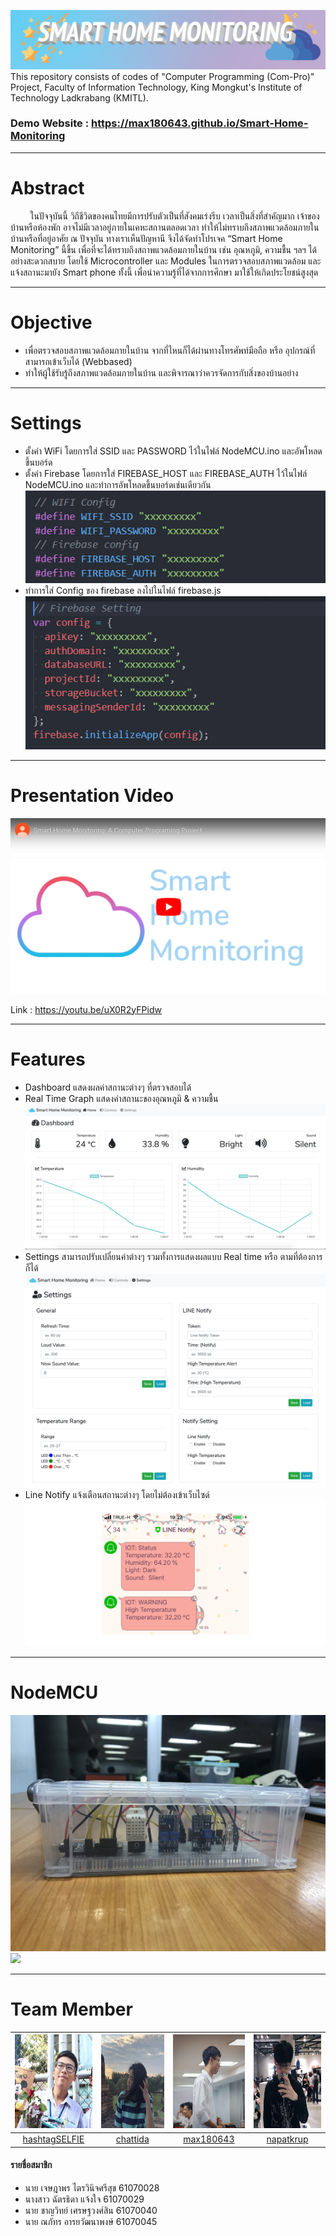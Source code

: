 ![](README/banner.png)
This repository consists of codes of "Computer Programming (Com-Pro)" Project, Faculty of Information Technology, King Mongkut's Institute of Technology Ladkrabang (KMITL).
### Demo Website : https://max180643.github.io/Smart-Home-Monitoring
_____
# Abstract
&nbsp;&nbsp;&nbsp;&nbsp;&nbsp;&nbsp;&nbsp; ในปัจจุบันนี้ วิถีชีวิตของคนไทยมีการปรับตัวเป็นที่สังคมเร่งรีบ เวลาเป็นสิ่งที่สำคัญมาก เจ้าของบ้านหรือห้องพัก อาจไม่มีเวลาอยู่ภายในเคหะสถานตลอดเวลา ทำให้ไม่ทราบถึงสภาพแวดล้อมภายในบ้านหรือที่อยู่อาศัย ณ ปัจจุบัน ทางเราเห็นปัญหานี จึงได้จัดทำโปรเจค “Smart Home Monitoring” นี้ขึ้น เพื่อที่จะได้ทราบถึงสถาพแวดล้อมภายในบ้าน เช่น อุณหภูมิ, ความชื้น ฯลฯ ได้อย่างสะดวกสบาย โดยใช้ Microcontroller และ Modules ในการตรวจสอบสภาพแวดล้อม และแจ้งสถานะมายัง Smart phone ทั้งนี้ เพื่อนำความรู้ที่ได้จากการศึกษา มาใช้ให้เกิดประโยชน์สูงสุด
______
# Objective
* เพื่อตรวจสอบสภาพแวดล้อมภายในบ้าน จากที่ไหนก็ได้ผ่านทางโทรศัพท์มือถือ หรือ อุปกรณ์ที่สามารถเข้าเว็บได้ (Webbased)
* ทำให้ผู้ใช้รับรู้ถึงสภาพแวดล้อมภายในบ้าน และพิจารณาว่าควรจัดการกับสิ่งของบ้านอย่าง
______
# Settings
* ตั้งค่า WiFi โดยการใส่ SSID และ PASSWORD ไว้ในไฟล์ NodeMCU.ino และอัพโหลดขึ้นบอร์ด
* ตั้งค่า Firebase โดยการใส่ FIREBASE_HOST และ FIREBASE_AUTH ไว้ในไฟล์  NodeMCU.ino และทำการอัพโหลดขึ้นบอร์ดเช่นเดียวกัน<br>
![](README/wifi.PNG)
* ทำการใส่ Config ของ firebase ลงไปในไฟล์ firebase.js
![](README/firebase.PNG)
______
# Presentation Video
[![Click here for Youtube Video.](README/SS.jpg)](https://www.youtube.com/watch?v=uX0R2yFPidw)

Link : https://youtu.be/uX0R2yFPidw
______
# Features
* Dashboard แสดงผลค่าสถานะต่างๆ ที่ตรวจสอบได้
* Real Time Graph แสดงค่าสถานะของอุณหภูมิ & ความชื้น
![](README/web1.png)
* Settings สามารถปรับเปลี่ยนค่าต่างๆ รวมทั้งการแสดงผลแบบ Real time หรือ ตามที่ต้องการก็ได้
![](README/web2.jpg)
* Line Notify แจ้งเตือนสถานะต่างๆ โดยไม่ต้องเข้าเว็บไซด์
![](README/web3.PNG)
______
# NodeMCU
![](README/iot1.jpg)![](README/iot2.jpg)
______
# Team Member
|<img src="README/hashtagSELFIE.jpeg" width="150px" height="150px">|<img src="README/chattida.jpg" width="150px" height="150px">|<img src="README/max180643.jpg" width="150px" height="150px">|<img src="README/NAPATKRUP.jpeg" width="150px" height="150px">|
|:-----:|:-----:|:-----:|:-----:|
|[hashtagSELFIE](https://github.com/hashtagSELFIE)|[chattida](https://github.com/chattida)|[max180643](https://github.com/max180643)|[napatkrup](https://github.com/NAPATKRUP)|
#### รายชื่อสมาชิก
- นาย เจษฎาพร ไตรวินิจศรีสุข 61070028
- นางสาว ฉัตรธิดา แจ้งใจ 61070029
- นาย ชาญวิทย์ เศรษฐวงศ์สิน 61070040
- นาย ณภัทร อารยวัฒนาพงษ์ 61070045
